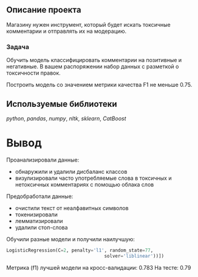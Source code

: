 ## Описание проекта

Магазину нужен инструмент, который будет искать токсичные комментарии и отправлять их на модерацию. 

### Задача 

Обучить модель классифицировать комментарии на позитивные и негативные. В вашем распоряжении набор данных с разметкой о токсичности правок.

Построить модель со значением метрики качества F1 не меньше 0.75. 

## Используемые библиотеки
*python*, *pandas*, *numpy*, *nltk*, *sklearn*, *CatBoost*

# Вывод

Проанализировали данные:
- обнаружили и удалили дисбаланс классов 
- визулизировали часто употребляемые слова в токсичных и нетоксичных комментариях с помощью облака слов

Предобработали данные:
- очистили текст от неалфавитных символов
- токенизировали
- лемматизировали
- удалили стоп-слова

Обучили разные модели и получили наилучшую:
```python
LogisticRegression(C=2, penalty='l1', random_state=77,
                                    solver='liblinear'))])
```
Метрика (f1) лучшей модели на кросс-валидации: 0.783
На тесте: 0.79
